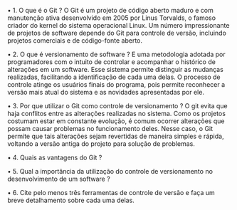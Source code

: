 
• 1. O que é o Git ?
    O Git é um projeto de código aberto maduro e com manutenção ativa desenvolvido em 2005 por Linus Torvalds, o famoso criador do kernel do sistema operacional Linux. Um número impressionante de projetos de software depende do Git para controle de versão, incluindo projetos comerciais e de código-fonte aberto.

• 2. O que é versionamento de software ? 
    E uma metodologia adotada por programadores com o intuito de controlar e acompanhar o histórico de alterações em um software. Esse sistema permite distinguir as mudanças realizadas, facilitando a identificação de cada uma delas. O processo de controle atinge os usuários finais do programa, pois permite reconhecer a versão mais atual do sistema e as novidades apresentadas por ele.

• 3. Por que utilizar o Git como controle de versionamento ?
    O git evita que haja conflitos entre as alterações realizadas no sistema. Como os projetos costumam estar em constante evolução, é comum ocorrer alterações que possam causar problemas no funcionamento deles. Nesse caso, o Git permite que tais alterações sejam revertidas de maneira simples e rápida, voltando a versão antiga do projeto para solução de problemas.

• 4. Quais as vantagens do Git ? 


• 5. Qual a importância da utilização do controle de versionamento no desenvolvimento de um software ?


• 6. Cite pelo menos três ferramentas de controle de versão e faça um breve detalhamento sobre cada uma delas.

